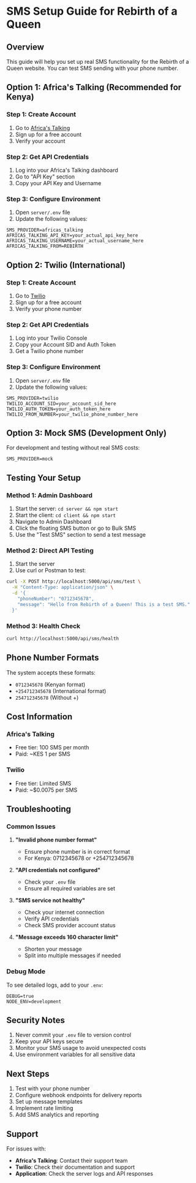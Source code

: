 # SMS Setup Guide for Rebirth of a Queen

## Overview
This guide will help you set up real SMS functionality for the Rebirth of a Queen website. You can test SMS sending with your phone number.

## Option 1: Africa's Talking (Recommended for Kenya)

### Step 1: Create Account
1. Go to [Africa's Talking](https://africastalking.com/)
2. Sign up for a free account
3. Verify your account

### Step 2: Get API Credentials
1. Log into your Africa's Talking dashboard
2. Go to "API Key" section
3. Copy your API Key and Username

### Step 3: Configure Environment
1. Open `server/.env` file
2. Update the following values:
```
SMS_PROVIDER=africas_talking
AFRICAS_TALKING_API_KEY=your_actual_api_key_here
AFRICAS_TALKING_USERNAME=your_actual_username_here
AFRICAS_TALKING_FROM=REBIRTH
```

## Option 2: Twilio (International)

### Step 1: Create Account
1. Go to [Twilio](https://www.twilio.com/)
2. Sign up for a free account
3. Verify your phone number

### Step 2: Get API Credentials
1. Log into your Twilio Console
2. Copy your Account SID and Auth Token
3. Get a Twilio phone number

### Step 3: Configure Environment
1. Open `server/.env` file
2. Update the following values:
```
SMS_PROVIDER=twilio
TWILIO_ACCOUNT_SID=your_account_sid_here
TWILIO_AUTH_TOKEN=your_auth_token_here
TWILIO_FROM_NUMBER=your_twilio_phone_number_here
```

## Option 3: Mock SMS (Development Only)

For development and testing without real SMS costs:
```
SMS_PROVIDER=mock
```

## Testing Your Setup

### Method 1: Admin Dashboard
1. Start the server: `cd server && npm start`
2. Start the client: `cd client && npm start`
3. Navigate to Admin Dashboard
4. Click the floating SMS button or go to Bulk SMS
5. Use the "Test SMS" section to send a test message

### Method 2: Direct API Testing
1. Start the server
2. Use curl or Postman to test:
```bash
curl -X POST http://localhost:5000/api/sms/test \
  -H "Content-Type: application/json" \
  -d '{
    "phoneNumber": "0712345678",
    "message": "Hello from Rebirth of a Queen! This is a test SMS."
  }'
```

### Method 3: Health Check
```bash
curl http://localhost:5000/api/sms/health
```

## Phone Number Formats

The system accepts these formats:
- `0712345678` (Kenyan format)
- `+254712345678` (International format)
- `254712345678` (Without +)

## Cost Information

### Africa's Talking
- Free tier: 100 SMS per month
- Paid: ~KES 1 per SMS

### Twilio
- Free tier: Limited SMS
- Paid: ~$0.0075 per SMS

## Troubleshooting

### Common Issues

1. **"Invalid phone number format"**
   - Ensure phone number is in correct format
   - For Kenya: 0712345678 or +254712345678

2. **"API credentials not configured"**
   - Check your `.env` file
   - Ensure all required variables are set

3. **"SMS service not healthy"**
   - Check your internet connection
   - Verify API credentials
   - Check SMS provider account status

4. **"Message exceeds 160 character limit"**
   - Shorten your message
   - Split into multiple messages if needed

### Debug Mode

To see detailed logs, add to your `.env`:
```
DEBUG=true
NODE_ENV=development
```

## Security Notes

1. Never commit your `.env` file to version control
2. Keep your API keys secure
3. Monitor your SMS usage to avoid unexpected costs
4. Use environment variables for all sensitive data

## Next Steps

1. Test with your phone number
2. Configure webhook endpoints for delivery reports
3. Set up message templates
4. Implement rate limiting
5. Add SMS analytics and reporting

## Support

For issues with:
- **Africa's Talking**: Contact their support team
- **Twilio**: Check their documentation and support
- **Application**: Check the server logs and API responses 